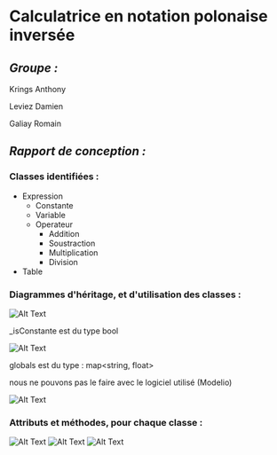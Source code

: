 # Calculatrice en notation polonaise inversée

## _Groupe :_

Krings Anthony 

Leviez Damien

Galiay Romain


## _Rapport de conception :_


### __Classes identifiées :__

* Expression
  * Constante
  * Variable
  * Operateur
    * Addition
    * Soustraction
    * Multiplication
    * Division
* Table



### __Diagrammes d'héritage, et d'utilisation des classes :__


![Alt Text](https://i.imgur.com/jDo6SNy.png)


_isConstante est du type bool


![Alt Text](https://i.imgur.com/QCVA20u.png)


globals est du type : map<string, float>


nous ne pouvons pas le faire avec le logiciel utilisé (Modelio)


![Alt Text](https://i.imgur.com/OLGKiO6.png)


### __Attributs et méthodes, pour chaque classe :__


![Alt Text](https://i.imgur.com/d2PA1Qh.png)
![Alt Text](https://i.imgur.com/kwEP2U6.png)
![Alt Text](https://i.imgur.com/ZeoOcys.png)
